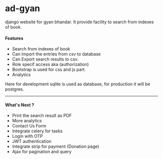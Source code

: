 # ad-gyan
django website for gyan bhandar. It provide facility to search from indexes of book. 

#### Features
- Search from indexes of book
- Can Import the entries from csv to database
- Can Export search results to csv.
- Role specif access aka (authorization)
- Bootstrap is used for css and js part.
- Analytics 

Here for development sqlite is used as database, for production it will be postgres.
___

#### What's Next ?

- Print the search result as PDF
- More analytics
- Contact Us Form
- Integrate celery for tasks
- Login with OTP
- JWT authentication
- Integrate strip for payment (Donation page)
- Ajax for pagination and query

